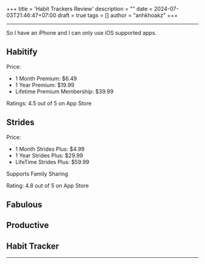 +++
title = 'Habit Trackers Review'
description = ""
date = 2024-07-03T21:46:47+07:00
draft = true
tags = []
author = "anhkhoakz"
+++

---
So I have an iPhone and I can only use iOS supported apps.

## Habitify

Price:

- 1 Month Premium: $6.49
- 1 Year Premium: $19.99
- Lifetime Premium Membership: $39.99

Ratings: 4.5 out of 5 on App Store

## Strides

Price:

- 1 Month Strides Plus: $4.99
- 1 Year Strides Plus: $29.99
- LifeTime Strides Plus: $59.99

Supports Family Sharing

Rating: 4.8 out of 5 on App Store

## Fabulous
## Productive
## Habit Tracker


---

